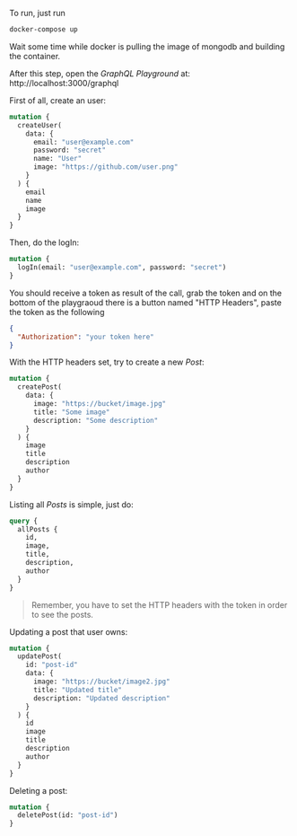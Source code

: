 To run, just run

```bash
docker-compose up
```

Wait some time while docker is pulling the image of mongodb and building the container.

After this step, open the _GraphQL Playground_ at: http://localhost:3000/graphql

First of all, create an user:

```graphql
mutation {
  createUser(
    data: {
      email: "user@example.com"
      password: "secret"
      name: "User"
      image: "https://github.com/user.png"
    }
  ) {
    email
    name
    image
  }
}
```

Then, do the logIn:

```graphql
mutation {
  logIn(email: "user@example.com", password: "secret")
}
```

You should receive a token as result of the call, grab the token and on the bottom of the playgraoud there is a button named "HTTP Headers", paste the token as the following

```json
{
  "Authorization": "your token here"
}
```

With the HTTP headers set, try to create a new _Post_:

```graphql
mutation {
  createPost(
    data: {
      image: "https://bucket/image.jpg"
      title: "Some image"
      description: "Some description"
    }
  ) {
    image
    title
    description
    author
  }
}
```

Listing all _Posts_ is simple, just do:

```graphql
query {
  allPosts {
    id,
    image,
    title,
    description,
    author
  }
}
```

> Remember, you have to set the HTTP headers with the token in order to see the posts.

Updating a post that user owns:

```graphql
mutation {
  updatePost(
    id: "post-id"
    data: {
      image: "https://bucket/image2.jpg"
      title: "Updated title"
      description: "Updated description"
    }
  ) {
    id
    image
    title
    description
    author
  }
}
```

Deleting a post:

``` graphql
mutation {
  deletePost(id: "post-id")
}
```
